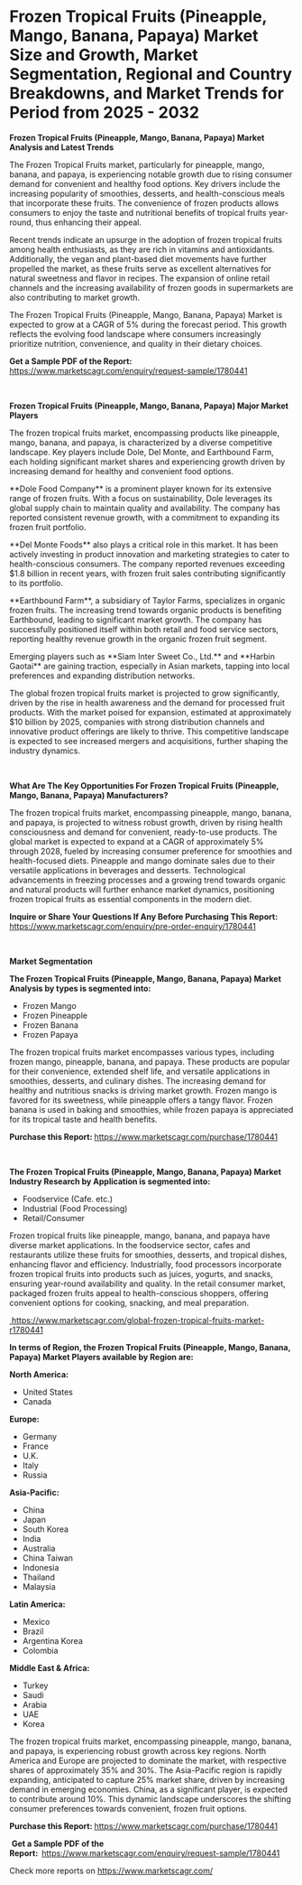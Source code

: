 <p><h1>Frozen Tropical Fruits (Pineapple, Mango, Banana, Papaya) Market Size and Growth, Market Segmentation, Regional and Country Breakdowns, and Market Trends for Period from 2025 -  2032</h1></p><p><strong>Frozen Tropical Fruits (Pineapple, Mango, Banana, Papaya) Market Analysis and Latest Trends</strong></p>
<p><p>The Frozen Tropical Fruits market, particularly for pineapple, mango, banana, and papaya, is experiencing notable growth due to rising consumer demand for convenient and healthy food options. Key drivers include the increasing popularity of smoothies, desserts, and health-conscious meals that incorporate these fruits. The convenience of frozen products allows consumers to enjoy the taste and nutritional benefits of tropical fruits year-round, thus enhancing their appeal.</p><p>Recent trends indicate an upsurge in the adoption of frozen tropical fruits among health enthusiasts, as they are rich in vitamins and antioxidants. Additionally, the vegan and plant-based diet movements have further propelled the market, as these fruits serve as excellent alternatives for natural sweetness and flavor in recipes. The expansion of online retail channels and the increasing availability of frozen goods in supermarkets are also contributing to market growth.</p><p>The Frozen Tropical Fruits (Pineapple, Mango, Banana, Papaya) Market is expected to grow at a CAGR of 5% during the forecast period. This growth reflects the evolving food landscape where consumers increasingly prioritize nutrition, convenience, and quality in their dietary choices.</p></p>
<p><strong>Get a Sample PDF of the Report:&nbsp;</strong> <a href="https://www.marketscagr.com/enquiry/request-sample/1780441?utm_campaign=2770&utm_medium=2&utm_source=Github&utm_content=ia&utm_term=25032025&utm_id=frozen-tropical-fruits-pineapple-mango-banana-papaya">https://www.marketscagr.com/enquiry/request-sample/1780441</a></p>
<p>&nbsp;</p>
<p><strong>Frozen Tropical Fruits (Pineapple, Mango, Banana, Papaya) Major Market Players</strong></p>
<p><p>The frozen tropical fruits market, encompassing products like pineapple, mango, banana, and papaya, is characterized by a diverse competitive landscape. Key players include Dole, Del Monte, and Earthbound Farm, each holding significant market shares and experiencing growth driven by increasing demand for healthy and convenient food options.</p><p>**Dole Food Company** is a prominent player known for its extensive range of frozen fruits. With a focus on sustainability, Dole leverages its global supply chain to maintain quality and availability. The company has reported consistent revenue growth, with a commitment to expanding its frozen fruit portfolio.</p><p>**Del Monte Foods** also plays a critical role in this market. It has been actively investing in product innovation and marketing strategies to cater to health-conscious consumers. The company reported revenues exceeding $1.8 billion in recent years, with frozen fruit sales contributing significantly to its portfolio.</p><p>**Earthbound Farm**, a subsidiary of Taylor Farms, specializes in organic frozen fruits. The increasing trend towards organic products is benefiting Earthbound, leading to significant market growth. The company has successfully positioned itself within both retail and food service sectors, reporting healthy revenue growth in the organic frozen fruit segment.</p><p>Emerging players such as **Siam Inter Sweet Co., Ltd.** and **Harbin Gaotai** are gaining traction, especially in Asian markets, tapping into local preferences and expanding distribution networks.</p><p>The global frozen tropical fruits market is projected to grow significantly, driven by the rise in health awareness and the demand for processed fruit products. With the market poised for expansion, estimated at approximately $10 billion by 2025, companies with strong distribution channels and innovative product offerings are likely to thrive. This competitive landscape is expected to see increased mergers and acquisitions, further shaping the industry dynamics.</p></p>
<p>&nbsp;</p>
<p><strong>What Are The Key Opportunities For Frozen Tropical Fruits (Pineapple, Mango, Banana, Papaya) Manufacturers?</strong></p>
<p><p>The frozen tropical fruits market, encompassing pineapple, mango, banana, and papaya, is projected to witness robust growth, driven by rising health consciousness and demand for convenient, ready-to-use products. The global market is expected to expand at a CAGR of approximately 5% through 2028, fueled by increasing consumer preference for smoothies and health-focused diets. Pineapple and mango dominate sales due to their versatile applications in beverages and desserts. Technological advancements in freezing processes and a growing trend towards organic and natural products will further enhance market dynamics, positioning frozen tropical fruits as essential components in the modern diet.</p></p>
<p><strong>Inquire or Share Your Questions If Any Before Purchasing This Report:</strong> <a href="https://www.marketscagr.com/enquiry/pre-order-enquiry/1780441?utm_campaign=2770&utm_medium=2&utm_source=Github&utm_content=ia&utm_term=25032025&utm_id=frozen-tropical-fruits-pineapple-mango-banana-papaya">https://www.marketscagr.com/enquiry/pre-order-enquiry/1780441</a></p>
<p>&nbsp;</p>
<p><strong>Market Segmentation</strong></p>
<p><strong>The Frozen Tropical Fruits (Pineapple, Mango, Banana, Papaya) Market Analysis by types is segmented into:</strong></p>
<p><ul><li>Frozen Mango</li><li>Frozen Pineapple</li><li>Frozen Banana</li><li>Frozen Papaya</li></ul></p>
<p><p>The frozen tropical fruits market encompasses various types, including frozen mango, pineapple, banana, and papaya. These products are popular for their convenience, extended shelf life, and versatile applications in smoothies, desserts, and culinary dishes. The increasing demand for healthy and nutritious snacks is driving market growth. Frozen mango is favored for its sweetness, while pineapple offers a tangy flavor. Frozen banana is used in baking and smoothies, while frozen papaya is appreciated for its tropical taste and health benefits.</p></p>
<p><strong>Purchase this Report:&nbsp;</strong><a href="https://www.marketscagr.com/purchase/1780441?utm_campaign=2770&utm_medium=2&utm_source=Github&utm_content=ia&utm_term=25032025&utm_id=frozen-tropical-fruits-pineapple-mango-banana-papaya">https://www.marketscagr.com/purchase/1780441</a></p>
<p>&nbsp;</p>
<p><strong>The Frozen Tropical Fruits (Pineapple, Mango, Banana, Papaya) Market Industry Research by Application is segmented into:</strong></p>
<p><ul><li>Foodservice (Cafe. etc.)</li><li>Industrial (Food Processing)</li><li>Retail/Consumer</li></ul></p>
<p><p>Frozen tropical fruits like pineapple, mango, banana, and papaya have diverse market applications. In the foodservice sector, cafes and restaurants utilize these fruits for smoothies, desserts, and tropical dishes, enhancing flavor and efficiency. Industrially, food processors incorporate frozen tropical fruits into products such as juices, yogurts, and snacks, ensuring year-round availability and quality. In the retail consumer market, packaged frozen fruits appeal to health-conscious shoppers, offering convenient options for cooking, snacking, and meal preparation.</p></p>
<p><a href="https://www.marketscagr.com/global-frozen-tropical-fruits-market-r1780441?utm_campaign=2770&utm_medium=2&utm_source=Github&utm_content=ia&utm_term=25032025&utm_id=frozen-tropical-fruits-pineapple-mango-banana-papaya">&nbsp;https://www.marketscagr.com/global-frozen-tropical-fruits-market-r1780441</a></p>
<p><strong>In terms of Region, the Frozen Tropical Fruits (Pineapple, Mango, Banana, Papaya) Market Players available by Region are:</strong></p>
<p>
    <p> <strong> North America: </strong>
        <ul>
            <li>United States</li>
            <li>Canada</li>
        </ul>
        </p> 
    <p> <strong> Europe: </strong>
        <ul>
            <li>Germany</li>
            <li>France</li>
            <li>U.K.</li>
            <li>Italy</li>
            <li>Russia</li>
        </ul>
        </p> 
    <p> <strong> Asia-Pacific: </strong>
        <ul>
            <li>China</li>
            <li>Japan</li>
            <li>South Korea</li>
            <li>India</li>
            <li>Australia</li>
            <li>China Taiwan</li>
            <li>Indonesia</li>
            <li>Thailand</li>
            <li>Malaysia</li>
        </ul>
        </p> 
    <p> <strong> Latin America: </strong>
        <ul>
            <li>Mexico</li>
            <li>Brazil</li>
            <li>Argentina Korea</li>
            <li>Colombia</li>
        </ul>
        </p> 
    <p> <strong> Middle East & Africa: </strong>
        <ul>
            <li>Turkey</li>
            <li>Saudi</li>
            <li>Arabia</li>
            <li>UAE</li>
            <li>Korea</li>
        </ul>
    </p>
    </p>
<p><p>The frozen tropical fruits market, encompassing pineapple, mango, banana, and papaya, is experiencing robust growth across key regions. North America and Europe are projected to dominate the market, with respective shares of approximately 35% and 30%. The Asia-Pacific region is rapidly expanding, anticipated to capture 25% market share, driven by increasing demand in emerging economies. China, as a significant player, is expected to contribute around 10%. This dynamic landscape underscores the shifting consumer preferences towards convenient, frozen fruit options.</p></p>
<p><strong>Purchase this Report: </strong><a href="https://www.marketscagr.com/purchase/1780441?utm_campaign=2770&utm_medium=2&utm_source=Github&utm_content=ia&utm_term=25032025&utm_id=frozen-tropical-fruits-pineapple-mango-banana-papaya">https://www.marketscagr.com/purchase/1780441</a></p>
<p>&nbsp;<strong>Get a Sample PDF of the Report:&nbsp;&nbsp;</strong><a href="https://www.marketscagr.com/enquiry/request-sample/1780441?utm_campaign=2770&utm_medium=2&utm_source=Github&utm_content=ia&utm_term=25032025&utm_id=frozen-tropical-fruits-pineapple-mango-banana-papaya">https://www.marketscagr.com/enquiry/request-sample/1780441</a></p>
<p><strong></strong></p>
<p>Check more reports on <a href="https://www.marketscagr.com/?utm_campaign=2770&utm_medium=2&utm_source=Github&utm_content=ia&utm_term=25032025&utm_id=frozen-tropical-fruits-pineapple-mango-banana-papaya">https://www.marketscagr.com/</a></p>